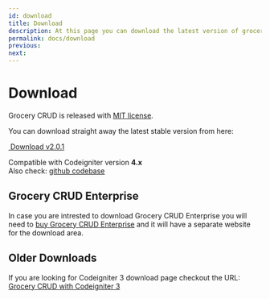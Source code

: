 ```yaml
---
id: download
title: Download
description: At this page you can download the latest version of grocery CRUD for Codeigniter 4.
permalink: docs/download
previous:
next:
---
```


# Download
Grocery CRUD is released with <a href="https://github.com/scoumbourdis/grocery-crud-codeigniter-4/blob/master/license-mit.txt" target="_blank">MIT license</a>.

You can download straight away the latest stable version from here:

<a class="btn btn-success btn-large" href="https://github.com/scoumbourdis/grocery-crud-codeigniter-4/archive/2.0.1.zip" rel="nofollow">
    <span class="icon icon-download"></span>
    &nbsp;Download v2.0.1
</a>

Compatible with Codeigniter version <strong>4.x</strong><br>
Also check:
<a href="https://github.com/scoumbourdis/grocery-crud-codeigniter-4" target="_blank">github codebase</a>

## Grocery CRUD Enterprise

In case you are intrested to download Grocery CRUD Enterprise you will need to [buy Grocery CRUD Enterprise](/enterprise#purchase) and it will have a separate website for the download area.

## Older Downloads

If you are looking for Codeigniter 3 download page checkout the URL: [Grocery CRUD with Codeigniter 3](/v1.x/downloads)





